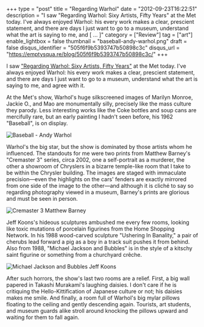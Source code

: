 +++
type = "post"
title = "Regarding Warhol"
date = "2012-09-23T16:22:51"
description = "I saw \"Regarding Warhol: Sixy Artists, Fifty Years\" at the Met today. I've always enjoyed Warhol: his every work makes a clear, prescient statement, and there are days I just want to go to a museum, understand what the art is saying to me, and [ ... ]"
category = ["Review"]
tag = ["art"]
enable_lightbox = false
thumbnail = "baseball-andy-warhol.png"
draft = false
disqus_identifier = "505f6f9b5393747b50898c3c"
disqus_url = "https://emptysqua.re/blog/505f6f9b5393747b50898c3c/"
+++

<p>I saw <a href="http://www.metmuseum.org/exhibitions/listings/2012/regarding-warhol">"Regarding Warhol: Sixy Artists, Fifty Years"</a> at the Met today. I've always enjoyed Warhol: his every work makes a clear, prescient statement, and there are days I just want to go to a museum, understand what the art is saying to me, and agree with it.</p>
<p>At the Met's show, Warhol's huge silkscreened images of Marilyn Monroe, Jackie O., and Mao are monumentally silly, precisely like the mass culture they parody. Less interesting works like the Coke bottles and soup cans are mercifully rare, but an early painting I hadn't seen before, his 1962 "Baseball", is on display.</p>
<p><img style="display:block; margin-left:auto; margin-right:auto;" src="baseball-andy-warhol.png" alt="Baseball - Andy Warhol" title="baseball-andy-warhol.png" border="0"   /></p>
<p>Warhol's the big star, but the show is dominated by those artists whom he influenced. The standouts for me were two prints from Matthew Barney's "Cremaster 3" series, circa 2002, one a self-portrait as a murderer, the other a showroom of Chryslers in a bizarre temple-like room that I take to be within the Chrysler building. The images are staged with immaculate precision&mdash;even the highlights on the cars' fenders are exactly mirrored from one side of the image to the other&mdash;and although it is cliché to say so regarding photography viewed in a museum, Barney's prints are glorious and must be seen in person.</p>
<p><img style="display:block; margin-left:auto; margin-right:auto;" src="cremaster-3-cars.jpg" alt="Cremaster 3 Matthew Barney" title="cremaster-3-cars.jpg" border="0"   /></p>
<p>Jeff Koons's hideous sculptures ambushed me every few rooms, looking like toxic mutations of porcelain figurines from the Home Shopping Network. In his 1988 wood-carved sculpture "Ushering In Banality," a pair of cherubs lead forward a pig as a boy in a track suit pushes it from behind. Also from 1988, "Michael Jackson and Bubbles" is in the style of a kitschy saint figurine or something from a churchyard crêche.</p>
<p><img style="display:block; margin-left:auto; margin-right:auto;" src="michael-jackson-bubbles.jpg" alt="Michael Jackson and Bubbles Jeff Koons" title="michael-jackson-bubbles.jpg" border="0"   /></p>
<p>After such horrors, the show's last two rooms are a relief. First, a big wall papered in Takashi Murakami's laughing daisies. I don't care if he is critiquing the Hello-Kittification of Japanese culture or not; his daisies makes me smile. And finally, a room full of Warhol's big mylar pillows floating to the ceiling and gently descending again. Tourists, art students, and museum guards alike stroll around knocking the pillows upward and waiting for them to fall again.</p>
